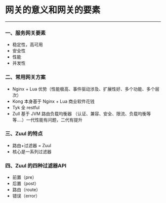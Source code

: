 # 网关的意义和网关的要素
------------------------

### 一、服务网关要素

- 稳定性，高可用
- 安全性
- 性能
- 并发性

### 二、常用网关方案

- Nginx + Lua 优势（性能极高、事件驱动涉及、扩展性好、多个功能、多个层次）
- Kong 本身基于 Nginx + Lua 商业软件花钱
- Tyk 全 restful 
- Zull 基于 JVM 路由负载均衡器 （认证、兼容、安全、限流、负载均衡等等....）一代性能有问题，二代有提升

### 三、Zuul 的特点

- 路由+过滤器 = Zuul
- 核心是一系列过滤器

### 四、Zuul 的四种过滤器API

- 前置（pre）
- 后置（post）
- 路由（route）
- 错误（error）

